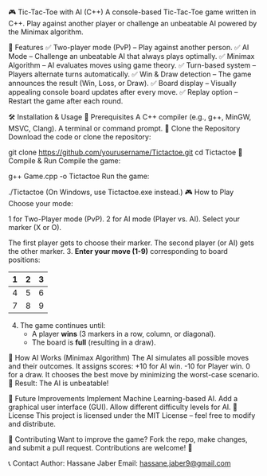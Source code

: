 🎮 Tic-Tac-Toe with AI (C++)
A console-based Tic-Tac-Toe game written in C++. Play against another player or challenge an unbeatable AI powered by the Minimax algorithm.

📌 Features
✅ Two-player mode (PvP) – Play against another person.
✅ AI Mode – Challenge an unbeatable AI that always plays optimally.
✅ Minimax Algorithm – AI evaluates moves using game theory.
✅ Turn-based system – Players alternate turns automatically.
✅ Win & Draw detection – The game announces the result (Win, Loss, or Draw).
✅ Board display – Visually appealing console board updates after every move.
✅ Replay option – Restart the game after each round.

🛠️ Installation & Usage
🔹 Prerequisites
A C++ compiler (e.g., g++, MinGW, MSVC, Clang).
A terminal or command prompt.
🔹 Clone the Repository
Download the code or clone the repository:

git clone https://github.com/yourusername/Tictactoe.git
cd Tictactoe
🔹 Compile & Run
Compile the game:

g++ Game.cpp -o Tictactoe
Run the game:

./Tictactoe
(On Windows, use Tictactoe.exe instead.)
🎮 How to Play
Choose your mode:

1 for Two-Player mode (PvP).
2 for AI mode (Player vs. AI).
Select your marker (X or O).

The first player gets to choose their marker.
The second player (or AI) gets the other marker.
3. **Enter your move (1-9)** corresponding to board positions:

   | 1 | 2 | 3 |
   |---|---|---|
   | 4 | 5 | 6 |
   | 7 | 8 | 9 |

4. The game continues until:
   - A player **wins** (3 markers in a row, column, or diagonal).
   - The board is **full** (resulting in a draw).


🧠 How AI Works (Minimax Algorithm)
The AI simulates all possible moves and their outcomes.
It assigns scores:
+10 for AI win.
-10 for Player win.
0 for a draw.
It chooses the best move by minimizing the worst-case scenario.
🎯 Result: The AI is unbeatable!

🚀 Future Improvements
Implement Machine Learning-based AI.
Add a graphical user interface (GUI).
Allow different difficulty levels for AI.
📜 License
This project is licensed under the MIT License – feel free to modify and distribute.

🙌 Contributing
Want to improve the game? Fork the repo, make changes, and submit a pull request. Contributions are welcome! 🎉

📞 Contact
Author: Hassane Jaber
Email: hassane.jaber9@gmail.com
